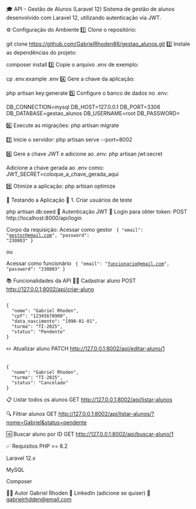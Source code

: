 🎓 API - Gestão de Alunos (Laravel 12)
Sistema de gestão de alunos desenvolvido com Laravel 12, utilizando autenticação via JWT.

⚙️ Configuração do Ambiente
1️⃣ Clone o repositório:

git clone https://github.com/GabrielRhoden86/gestao_alunos.git
2️⃣ Instale as dependências do projeto:

composer install
3️⃣ Copie o arquivo .env de exemplo:

cp .env.example .env
4️⃣ Gere a chave da aplicação:

php artisan key:generate
5️⃣ Configure o banco de dados no .env:

DB_CONNECTION=mysql
DB_HOST=127.0.0.1
DB_PORT=3306
DB_DATABASE=gestao_alunos
DB_USERNAME=root
DB_PASSWORD=

6️⃣ Execute as migrações:
php artisan migrate

7️⃣ Inicie o servidor:
php artisan serve --port=8002

8️⃣ Gere a chave JWT e adicione ao .env:
php artisan jwt:secret

Adicione a chave gerada ao .env como:
JWT_SECRET=coloque_a_chave_gerada_aqui

9️⃣ Otimize a aplicação:
php artisan optimize

🧪 Testando a Aplicação
🌱 1. Criar usuários de teste

php artisan db:seed
🔐 Autenticação JWT
🔑 Login para obter token:
POST http://localhost:8000/api/login

Corpo da requisição:
Acessar como gestor
<code>
{
  "email": "gestor@email.com",
  "password": "230803"
}
</code>

ou

Acessar como funcionário
<code>
{
  "email": "funcionario@email.com",
  "password": "230803"
}
</code>

📚 Funcionalidades da API
👨‍🎓 Cadastrar aluno
POST http://127.0.0.1:8002/api/criar-aluno

<code>
{
  "nome": "Gabriel Rhoden",
  "cpf": "12345678900",
  "data_nascimento": "1990-01-01",
  "turma": "TI-2025",
  "status": "Pendente"
}
</code>

✏️ Atualizar aluno
PATCH http://127.0.0.1:8002/api/editar-aluno/1

<code>
{
  "nome": "Gabriel Rhoden",
  "turma": "TI-2025",
  "status": "Cancelado"
}
</code>

📋 Listar todos os alunos
GET http://127.0.0.1:8002/api/listar-alunos

🔍 Filtrar alunos
GET http://127.0.0.1:8002/api/listar-alunos/?nome=Gabriel&status=pendente

🆔 Buscar aluno por ID
GET http://127.0.0.1:8002/api/buscar-aluno/1

✅ Requisitos
PHP >= 8.2

Laravel 12.x

MySQL

Composer

👨‍💻 Autor
Gabriel Rhoden
🔗 LinkedIn (adicione se quiser)
📧 gabrielrhdden@email.com

